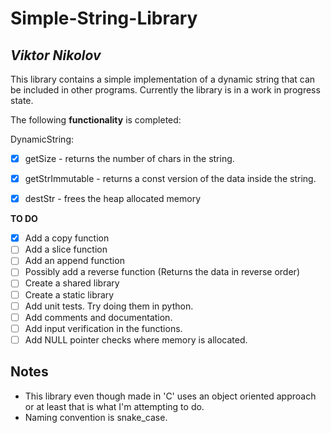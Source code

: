 # Simple-String-Library

## *Viktor Nikolov*

This library contains a simple implementation of a dynamic string that can be included in other programs. Currently the library is in a work in progress state.


The following **functionality** is completed:

DynamicString:
* [x] getSize - returns the number of chars in the string.
* [x] getStrImmutable - returns a const version of the data inside the string. 
* [x] destStr - frees the heap allocated memory
   

**TO DO**
* [x] Add a copy function
* [ ] Add a slice function
* [ ] Add an append function
* [ ] Possibly add a reverse function (Returns the data in reverse order)
* [ ] Create a shared library
* [ ] Create a static library
* [ ] Add unit tests. Try doing them in python.
* [ ] Add comments and documentation. 
* [ ] Add input verification in the functions.
* [ ] Add NULL pointer checks where memory is allocated. 

## Notes

* This library even though made in 'C' uses an object oriented approach or at least that is what I'm attempting to do.
* Naming convention is snake_case.

